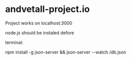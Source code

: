 # andvetall-project.io

Project works on localhost:3000

node.js should be instaled defore


terminal:

  npm install -g json-server && 
  json-server  --watch  <link to file>/db.json
